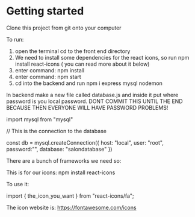 # Getting started 

Clone this project from git onto your computer

To run:

1) open the terminal cd to the front end directory
2) We need to install some dependencies for the react icons, so run npm install react-icons (
you can read more about it below)
3) enter command: npm install
4) enter command: npm start
5) cd into the backend and run npm i express mysql nodemon


In backend make a new file called database.js and inside it put where password is you local password.
DONT COMMIT THIS UNTIL THE END BECAUSE THEN EVERYONE WILL HAVE PASSWORD PROBLEMS!

import mysql from "mysql"

// This is the connection to the database

const db = mysql.createConnection({
host: "local",
user: "root",
password:"",
database: "salondatabase"
})



There are a bunch of frameworks we need so:

This is for our icons:
    npm install react-icons

To use it:

import { the_icon_you_want } from "react-icons/fa";

The icon website is: https://fontawesome.com/icons








